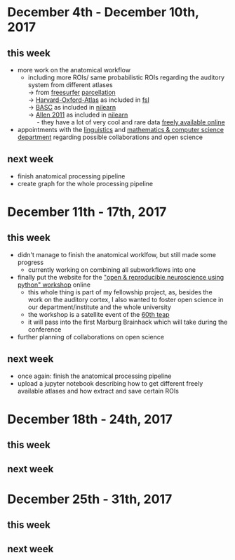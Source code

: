 # December 4th - December 10th, 2017
## this week
- more work on the anatomical workflow
  - including more ROIs/ same probabilistic ROIs regarding the auditory system from different atlases <br/>
    &rarr; from [freesurfer](https://surfer.nmr.mgh.harvard.edu) [parcellation](https://surfer.nmr.mgh.harvard.edu/fswiki/CorticalParcellation) <br/>
    &rarr; [Harvard-Oxford-Atlas](http://neuro.debian.net/pkgs/fsl-harvard-oxford-atlases.html) as included in [fsl](https://fsl.fmrib.ox.ac.uk/fsl/fslwiki/Atlases)<br/>
    &rarr; [BASC](https://figshare.com/articles/basc/1285615) as included in [nilearn](http://nilearn.github.io) <br/>
    &rarr; [Allen 2011](http://mialab.mrn.org/data/index.html) as included in [nilearn](http://nilearn.github.io) <br/>
           &nbsp;&nbsp;&nbsp;&nbsp;&nbsp;- they have a lot of very cool and rare data [freely available online](http://www.brainspan.org/static/atlas?_ga=2.10356337.518479951.1512721284-688602235.1512721284)
- appointments with the [linguistics](https://www.uni-marburg.de/fb09/igs) and [mathematics & computer science department](https://www.uni-marburg.de/fb12/en/index_html?set_language=en) regarding possible collaborations and open science
  
## next week
- finish anatomical processing pipeline
- create graph for the whole processing pipeline


# December 11th - 17th, 2017
## this week
- didn't manage to finish the anatomical worklfow, but still made some progress
  - currently working on combining all subworkflows into one
- finally put the website for the ["open & reproducible neuroscience using python" workshop](https://openreproneuro2018marburg.github.io) online
  - this whole thing is part of my fellowship project, as, besides the work on the auditory cortex, I also
    wanted to foster open science in our department/institute and the whole university
  - the workshop is a satellite event of the [60th teap](https://www.teap.de/index.php/teap2018/marburg)
  - it will pass into the first Marburg Brainhack which will take during the conference
- further planning of collaborations on open science

## next week
- once again: finish the anatomical processing pipeline
- upload a jupyter notebook describing how to get different freely available atlases
  and how extract and save certain ROIs 

# December 18th - 24th, 2017

## this week


## next week


# December 25th - 31th, 2017

## this week


## next week

